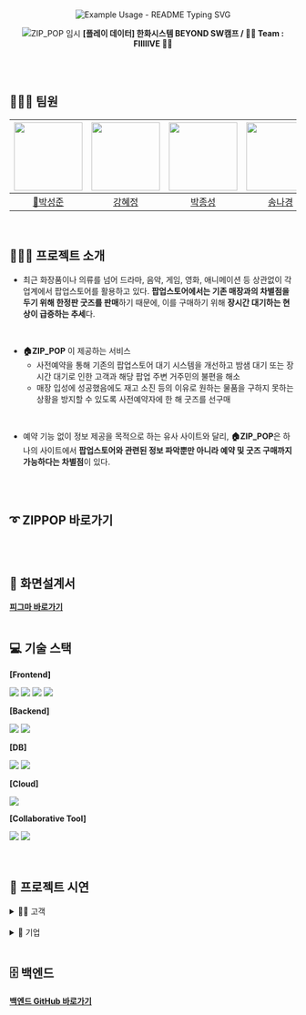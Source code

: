 <br>
<!-- markdownlint-disable MD033 MD041 -->
<p align="center">
  <img src="https://readme-typing-svg.demolab.com/?lines=%F0%9F%8F%A0+%ED%8C%9D%EC%97%85%EC%8A%A4%ED%86%A0%EC%96%B4+%EC%82%AC%EC%A0%84+%EC%98%88%EC%95%BD+%EC%84%9C%EB%B9%84%EC%8A%A4+ZIP_POP&font=Gothic+A1&size=23%&center=true&width=430&height=50&duration=4000&pause=1000&color=000000" alt="Example Usage - README Typing SVG">
</p>
<!-- markdownlint-enable MD033 -->

<div align="center">

![ZIP_POP 임시](https://github.com/user-attachments/assets/e2b36e39-77bb-450e-a581-634798a2842a)
**[플레이 데이터] 한화시스템 BEYOND SW캠프 / 🖐🏻 Team : FIIIIIVE 🖐🏻**

</div>

<br>
<br>

## 👩🏻‍💻‍ 팀원
|<img src="https://github.com/user-attachments/assets/f07c38f6-72c9-460c-a7e2-d53c5afef3c1" width="120" height="120"/>|<img src="https://github.com/user-attachments/assets/4b72aa7f-a027-4499-8ebf-822bfc18609c" width="120" height="120"/>|<img src="https://github.com/user-attachments/assets/522c17d9-8d13-4071-99e0-1760122103e3" width="120" height="120"/>|<img src="https://github.com/user-attachments/assets/5a3d6982-7433-4eac-a88a-4e48007eea7a" width="120" height="120"/>|
|:-:|:-:|:-:|:-:|
|<a href="https://github.com/seongxun">👑박성준</a>|<a href="https://github.com/hyejeung">강혜정</a>|<a href="https://github.com/mpqm">박종성</a>|<a href="https://github.com/NakyungSong">송나경</a>|


<br>

## 👨🏻‍🏫 프로젝트 소개

- 최근 화장품이나 의류를 넘어 드라마, 음악, 게임, 영화, 애니메이션 등 상관없이 각 업계에서 팝업스토어를 활용하고 있다. **팝업스토어에서는 기존 매장과의 차별점을 두기 위해 한정판 굿즈를 판매**하기 때문에, 이를 구매하기 위해 **장시간 대기하는 현상이 급증하는 추세**다.
<br>

- **🏠ZIP_POP** 이 제공하는 서비스
	- 사전예약을 통해 기존의 팝업스토어 대기 시스템을 개선하고 밤샘 대기 또는 장시간 대기로 인한 고객과 해당 팝업 주변 거주민의 불편을 해소
	- 매장 입성에 성공했음에도 재고 소진 등의 이유로 원하는 물품을 구하지 못하는 상황을 방지할 수 있도록 사전예약자에 한 해 굿즈를 선구매
<br>

- 예약 기능 없이 정보 제공을 목적으로 하는 유사 사이트와 달리, **🏠ZIP_POP**은 하나의 사이트에서 **팝업스토어와 관련된 정보 파악뿐만 아니라 예약 및 굿즈 구매까지 가능하다는 차별점**이 있다.
<br>
<br>

## ➰ ZIPPOP 바로가기

<br>
<br>

## 🌱 화면설계서
[**피그마 바로가기**](https://www.figma.com/design/Lsk0T0J6oH3GSzmzInUJPZ/%ED%99%94%EB%A9%B4%EC%84%A4%EA%B3%84%EC%84%9C?node-id=0-1&t=lKoGim9PCwtw4xTA-0)
<br>
<br>

## 💻 기술 스택
**[Frontend]**

<img src="https://img.shields.io/badge/html5-E34F26?style=for-the-badge&logo=html5&logoColor=white"></a></a>
<img src="https://img.shields.io/badge/css-1572B6?style=for-the-badge&logo=css3&logoColor=white"></a></a>
<img src="https://img.shields.io/badge/javascript-F7DF1E?style=for-the-
badge&logo=javascript&logoColor=white"></a></a>
<img src="https://img.shields.io/badge/pinia-F99F1C?style=for-the-
badge&logo=pinia&logoColor=white"></a></a>

**[Backend]**

<img src="https://img.shields.io/badge/springboot-6DB33F?style=for-the-badge&logo=springboot&logoColor=white"></a></a>
<img src="https://img.shields.io/badge/springsecurity-6DB33F?style=for-the-badge&logo=springsecurity&logoColor=white"></a></a>



**[DB]**

<img src="https://img.shields.io/badge/mariadb-003545?style=for-the-badge&logo=mariadb&logoColor=white"></a></a>
<img src="https://img.shields.io/badge/mysql-4479A1?style=for-the-badge&logo=mysql&logoColor=white"></a></a>

**[Cloud]**

<img src="https://img.shields.io/badge/amazon s3-569A31?style=for-the-badge&logo=amazons3&logoColor=white"></a></a>



**[Collaborative Tool]**

<img src="https://img.shields.io/badge/Github-181717?style=for-the-badge&logo=github&logoColor=white"/></a></a> <img src="https://img.shields.io/badge/Git-F05032?style=for-the-badge&logo=git&logoColor=white"/></a></a>
<br>
<br>
<br>

## 🎥 프로젝트 시연


<details>
  <summary>💁🏻 고객</summary>

  <details>
    <summary>회원가입</summary>
    일반 회원으로 새로운 계정을 생성합니다.
  </details>

  <details>
    <summary>로그인</summary>
    기존 계정으로 로그인합니다.
  </details>

  <details>
    <summary>로그아웃</summary>
    현재 로그인된 세션을 종료합니다.
  </details>

  <details>
    <summary>회원정보</summary>
    계정의 개인 정보를 확인하고 수정합니다.
  </details>

  <details>
    <summary>마이페이지</summary>
    개인화된 페이지로 이동하여 여러 기능을 이용할 수 있습니다.
  </details>

  <details>
    <summary>찜한 팝업</summary>
    사용자가 관심 있는 팝업을 조회하고 삭제할 수 있습니다.
  </details>

  <details>
    <summary>포인트</summary>
    계정에 적립된 포인트를 확인하고 사용할 수 있습니다.
  </details>

  <details>
    <summary>예매내역</summary>
     팝업 예매 기록을 확인합니다.
  </details>

<details>
    <summary>결제</summary>
     고객이 선택한 굿즈에 대한 결제를 처리합니다.
  </details>

</details>

<br>
<details>
  <summary>🏢 기업</summary>

  <details>
    <summary>회원가입</summary>
    기업 회원으로 새로운 계정을 생성합니다.
  </details>

  <details>
    <summary>로그인</summary>
    기업 계정으로 로그인합니다.
  </details>

  <details>
    <summary>로그아웃</summary>
    현재 로그인된 세션을 종료합니다.
  </details>

  <details>
    <summary>회원정보</summary>
    기업 계정의 정보를 확인하고 수정합니다.
  </details>

  <details>
    <summary>굿즈관리</summary>
    기업이 판매하는 굿즈를 관리합니다.
  </details>

  <details>
    <summary>팝업관리</summary>
    기업이 주최하는 팝업을 관리합니다.
  </details>

<details>
    <summary>결제</summary>
    플랫폼 사용에 따른 수수료 결제를 진행합니다.
  </details>

  <details>
    <summary>수수료결제 내역</summary>
    수수료 결제 기록을 확인합니다.
  </details>

</details>
<br>

## 🗄️ 백엔드
[**백엔드 GitHub 바로가기**](https://github.com/beyond-sw-camp/be06-2nd-FIIIIIVE-ZIP_POP)

